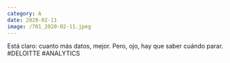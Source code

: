 ```yaml
--- 
category: A 
date: 2020-02-11 
image: /701_2020-02-11.jpeg 
--- 
```


Está claro: cuanto más datos, mejor. Pero, ojo, hay que saber cuándo parar. #DELOITTE #ANALYTICS